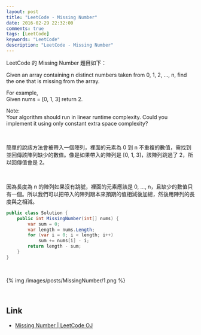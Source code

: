 ```yaml
---
layout: post
title: "LeetCode - Missing Number"
date: 2016-02-29 22:32:00
comments: true
tags: [LeetCode]
keywords: "LeetCode"
description: "LeetCode - Missing Number"
---
```


LeetCode 的 Missing Number 題目如下：  

Given an array containing n distinct numbers taken from 0, 1, 2, ..., n, find the one that is missing from the array.  

For example,  
Given nums = [0, 1, 3] return 2.  

Note:  
Your algorithm should run in linear runtime complexity. Could you implement it using only constant extra space complexity?  

<!-- More -->

<br/>


簡單的說該方法會被帶入一個陣列，裡面的元素為 0 到 n 不重複的數值，需找到並回傳該陣列缺少的數值。像是如果帶入的陣列是 [0, 1, 3]，該陣列跳過了 2，所以回傳值會是 2。   

<br/>


因為長度為 n 的陣列如果沒有跳號，裡面的元素應該是 0, ..., n，且缺少的數值只有一個。所以我們可以把帶入的陣列跟本來預期的值相減後加總，然後用陣列的長度與之相減。  

```c#
public class Solution {
    public int MissingNumber(int[] nums) {
        var sum = 0;
        var length = nums.Length;
        for (var i = 0; i < length; i++)
            sum += nums[i] - i;
        return length - sum;
    }
}
```

<br/>


{% img /images/posts/MissingNumber/1.png %}

<br/>

Link
----
* [Missing Number | LeetCode OJ](https://leetcode.com/problems/missing-number/)
